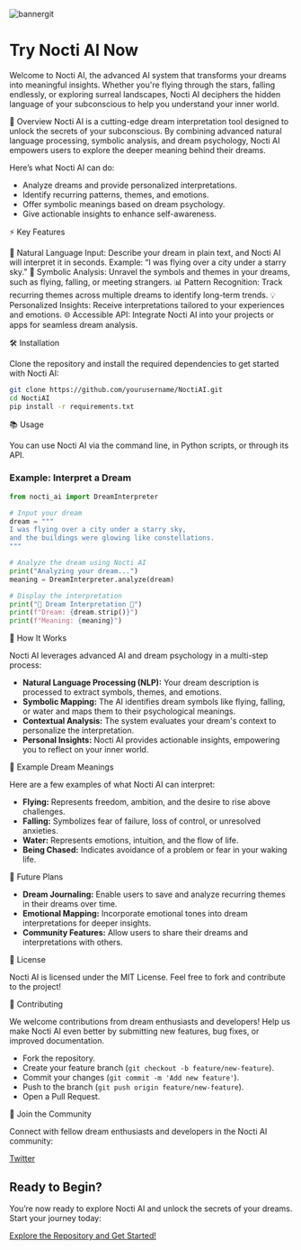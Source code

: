 ![bannergit](https://github.com/user-attachments/assets/f15b2ec9-deec-42b8-bced-7f2b10f02833)

# Try Nocti AI Now

Welcome to Nocti AI, the advanced AI system that transforms your dreams into meaningful insights. Whether you're flying through the stars, falling endlessly, or exploring surreal landscapes, Nocti AI deciphers the hidden language of your subconscious to help you understand your inner world.

🚀 Overview
Nocti AI is a cutting-edge dream interpretation tool designed to unlock the secrets of your subconscious. By combining advanced natural language processing, symbolic analysis, and dream psychology, Nocti AI empowers users to explore the deeper meaning behind their dreams.

Here’s what Nocti AI can do:

- Analyze dreams and provide personalized interpretations.
- Identify recurring patterns, themes, and emotions.
- Offer symbolic meanings based on dream psychology.
- Give actionable insights to enhance self-awareness.

⚡ Key Features

📝 Natural Language Input: Describe your dream in plain text, and Nocti AI will interpret it in seconds. Example: “I was flying over a city under a starry sky.”
🌌 Symbolic Analysis: Unravel the symbols and themes in your dreams, such as flying, falling, or meeting strangers.
📊 Pattern Recognition: Track recurring themes across multiple dreams to identify long-term trends.
💡 Personalized Insights: Receive interpretations tailored to your experiences and emotions.
🌐 Accessible API: Integrate Nocti AI into your projects or apps for seamless dream analysis.

🛠️ Installation

Clone the repository and install the required dependencies to get started with Nocti AI:

```bash
git clone https://github.com/yourusername/NoctiAI.git
cd NoctiAI
pip install -r requirements.txt
```

📚 Usage

You can use Nocti AI via the command line, in Python scripts, or through its API.

### Example: Interpret a Dream

```python
from nocti_ai import DreamInterpreter

# Input your dream
dream = """
I was flying over a city under a starry sky,
and the buildings were glowing like constellations.
"""

# Analyze the dream using Nocti AI
print("Analyzing your dream...")
meaning = DreamInterpreter.analyze(dream)

# Display the interpretation
print("🌙 Dream Interpretation 🌙")
print(f"Dream: {dream.strip()}")
print(f"Meaning: {meaning}")
```

📖 How It Works

Nocti AI leverages advanced AI and dream psychology in a multi-step process:

- **Natural Language Processing (NLP):** Your dream description is processed to extract symbols, themes, and emotions.
- **Symbolic Mapping:** The AI identifies dream symbols like flying, falling, or water and maps them to their psychological meanings.
- **Contextual Analysis:** The system evaluates your dream's context to personalize the interpretation.
- **Personal Insights:** Nocti AI provides actionable insights, empowering you to reflect on your inner world.

🌟 Example Dream Meanings

Here are a few examples of what Nocti AI can interpret:

- **Flying:** Represents freedom, ambition, and the desire to rise above challenges.
- **Falling:** Symbolizes fear of failure, loss of control, or unresolved anxieties.
- **Water:** Represents emotions, intuition, and the flow of life.
- **Being Chased:** Indicates avoidance of a problem or fear in your waking life.

🔮 Future Plans

- **Dream Journaling:** Enable users to save and analyze recurring themes in their dreams over time.
- **Emotional Mapping:** Incorporate emotional tones into dream interpretations for deeper insights.
- **Community Features:** Allow users to share their dreams and interpretations with others.

📝 License

Nocti AI is licensed under the MIT License. Feel free to fork and contribute to the project!

🌌 Contributing

We welcome contributions from dream enthusiasts and developers! Help us make Nocti AI even better by submitting new features, bug fixes, or improved documentation.

- Fork the repository.
- Create your feature branch (`git checkout -b feature/new-feature`).
- Commit your changes (`git commit -m 'Add new feature'`).
- Push to the branch (`git push origin feature/new-feature`).
- Open a Pull Request.

🌙 Join the Community

Connect with fellow dream enthusiasts and developers in the Nocti AI community:

[Twitter](https://x.com/NoctiAI)


## **Ready to Begin?**

You’re now ready to explore Nocti AI and unlock the secrets of your dreams. Start your journey today:

[Explore the Repository and Get Started!](https://github.com/yourusername/NoctiAI)
